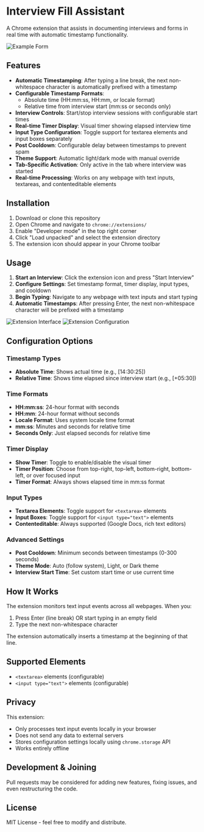 # Interview Fill Assistant

A Chrome extension that assists in documenting interviews and forms in real time with automatic timestamp functionality.

![Example Form](form_example.png)

## Features

- **Automatic Timestamping**: After typing a line break, the next non-whitespace character is automatically prefixed with a timestamp
- **Configurable Timestamp Formats**: 
  - Absolute time (HH:mm:ss, HH:mm, or locale format)
  - Relative time from interview start (mm:ss or seconds only)
- **Interview Controls**: Start/stop interview sessions with configurable start times
- **Real-time Timer Display**: Visual timer showing elapsed interview time
- **Input Type Configuration**: Toggle support for textarea elements and input boxes separately
- **Post Cooldown**: Configurable delay between timestamps to prevent spam
- **Theme Support**: Automatic light/dark mode with manual override
- **Tab-Specific Activation**: Only active in the tab where interview was started
- **Real-time Processing**: Works on any webpage with text inputs, textareas, and contenteditable elements

## Installation

1. Download or clone this repository
2. Open Chrome and navigate to `chrome://extensions/`
3. Enable "Developer mode" in the top right corner
4. Click "Load unpacked" and select the extension directory
5. The extension icon should appear in your Chrome toolbar

## Usage

1. **Start an Interview**: Click the extension icon and press "Start Interview"
2. **Configure Settings**: Set timestamp format, timer display, input types, and cooldown
3. **Begin Typing**: Navigate to any webpage with text inputs and start typing
4. **Automatic Timestamps**: After pressing Enter, the next non-whitespace character will be prefixed with a timestamp

![Extension Interface](ext_snapshot.png)
![Extension Configuration](ext_snapshot2.png)

## Configuration Options

### Timestamp Types
- **Absolute Time**: Shows actual time (e.g., [14:30:25])
- **Relative Time**: Shows time elapsed since interview start (e.g., [+05:30])

### Time Formats
- **HH:mm:ss**: 24-hour format with seconds
- **HH:mm**: 24-hour format without seconds  
- **Locale Format**: Uses system locale time format
- **mm:ss**: Minutes and seconds for relative time
- **Seconds Only**: Just elapsed seconds for relative time

### Timer Display
- **Show Timer**: Toggle to enable/disable the visual timer
- **Timer Position**: Choose from top-right, top-left, bottom-right, bottom-left, or over focused input
- **Timer Format**: Always shows elapsed time in mm:ss format

### Input Types
- **Textarea Elements**: Toggle support for `<textarea>` elements
- **Input Boxes**: Toggle support for `<input type="text">` elements
- **Contenteditable**: Always supported (Google Docs, rich text editors)

### Advanced Settings
- **Post Cooldown**: Minimum seconds between timestamps (0-300 seconds)
- **Theme Mode**: Auto (follow system), Light, or Dark theme
- **Interview Start Time**: Set custom start time or use current time

## How It Works

The extension monitors text input events across all webpages. When you:
1. Press Enter (line break) OR start typing in an empty field
2. Type the next non-whitespace character

The extension automatically inserts a timestamp at the beginning of that line.

## Supported Elements

- `<textarea>` elements (configurable)
- `<input type="text">` elements (configurable)

## Privacy

This extension:
- Only processes text input events locally in your browser
- Does not send any data to external servers
- Stores configuration settings locally using `chrome.storage` API
- Works entirely offline

## Development & Joining
Pull requests may be considered for adding new features, fixing issues, and even restructuring the code.

## License

MIT License - feel free to modify and distribute.
